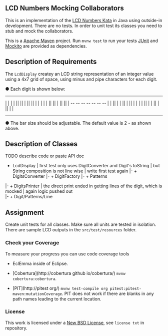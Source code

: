 ## LCD Numbers Mocking Collaborators ##

This is an implementation of the [LCD Numbers Kata](http://rubyquiz.com/quiz14.html) 
in Java using outside-in development. There are no tests. In order to unit test its 
classes you need to stub and mock the collaborators.

This is a [Apache Maven](https://maven.apache.org/) project.  Run `mvnw test` to 
run your tests [JUnit](http://junit.org/) and [Mockito](http://site.mockito.org/) 
are provided as dependencies.

## Description of Requirements ##

The `LcdDisplay` createy an LCD string representation of an integer value using a
4x7 grid of space, using minus and pipe characters for each digit.

● Each digit is shown below:

   --      --  --      --  --  --  --  -- 
  |  |   |   |   ||  ||   |      ||  ||  |
  |  |   |   |   ||  ||   |      ||  ||  |
           --  --  --  --  --      --  -- 
  |  |   ||      |   |   ||  |   ||  |   |
  |  |   ||      |   |   ||  |   ||  |   |
   --      --  --      --  --      --  -- 
  
● The bar size should be adjustable. The default value is 2 - as shown above.

## Description of Classes ##

TODO describe code or paste API doc

+ LcdDisplay
| first test only uses DigitConverter and Digit's toString
| but String composition is not line wise
| write first test again
|- + DigitsConverter
   |- + DigitFactory
      |- + Patterns

|- + DigitsPrinter
   | the direct print ended in getting lines of the digit, which is mocked 
   | again logic pushed out   
   |- + Digit/Patterns/Line

## Assignment ##

Create unit tests for all classes.  Make sure all units are tested in isolation.
There are sample LCD outputs in the `src/test/resources` folder. 

### Check your Coverage ###

To measure your progress you can use code coverage tools 

* EclEmma inside of Eclipse. 

* [Cobertura](http://cobertura github io/cobertura/) `mvnw cobertura:cobertura`.

* [PIT](http://pitest org/) `mvnw test-compile org pitest:pitest-maven:mutationCoverage`.
  PIT does not work if there are blanks in any path names leading to the current location.

### License ###
This work is licensed under a [New BSD License](http://opensource.org/licenses/bsd-license.php), see `license txt` in repository.